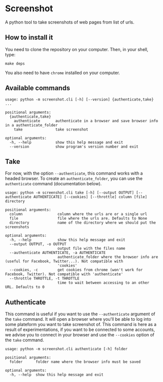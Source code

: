# Screenshot

A python tool to take screenshots of web pages from list of urls.

## How to install it

You need to clone the repository on your computer. Then, in your shell, type:

 ```make deps```

You also need to have `chrome` installed on your computer.

## Available commands

```
usage: python -m screenshot.cli [-h] [--version] {authenticate,take} ...

positional arguments:
  {authenticate,take}
    authenticate       authenticate in a browser and save browser info in a authenticate_folder
    take               take screenshot

optional arguments:
  -h, --help           show this help message and exit
  --version            show program's version number and exit
```

## Take

For now, with the option `--authenticate`, this command works with a headed browser. To create an `authenticate_folder`, you can use the `authenticate` command (documentation below).

```
usage: python -m screenshot.cli take [-h] [--output OUTPUT] [--authenticate AUTHENTICATE] [--cookies] [--throttle] column [file] directory

positional arguments:
  column                column where the urls are or a single url
  file                  file where the urls are. Defaults to None
  directory             name of the directory where we should put the screenshots

optional arguments:
  -h, --help            show this help message and exit
  --output OUTPUT, -o OUTPUT
                        output file with the files name
  --authenticate AUTHENTICATE, -a AUTHENTICATE
                        authenticate_folder where the browser info are (useful for Facebook, Twitter...). Not compatible with
                        'cookies'
  --cookies, -c         get cookies from chrome (won't work for Facebook, Twitter). Not compatible with 'authenticate'
  --throttle THROTTLE, -t THROTTLE
                        time to wait between accessing to an other URL. Defaults to 0
```

## Authenticate

This command is useful if you want to use the `--authenticate` argument of the `take` command. It will open a browser where you'll be able to log into some plateform you want to take screenshot of. This command is here as a result of experimentations, if you want to be connected to some accounts, we advise you to connect in your browser and use the `--cookies` option of the `take` command.

```
usage: python -m screenshot.cli authenticate [-h] folder

positional arguments:
  folder      folder name where the browser info must be saved

optional arguments:
  -h, --help  show this help message and exit
```
